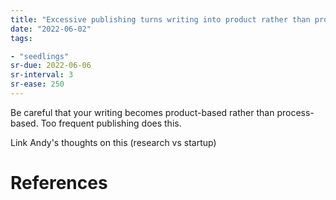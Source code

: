 ```yaml
---
title: "Excessive publishing turns writing into product rather than process-based"
date: "2022-06-02"
tags:

- "seedlings"
sr-due: 2022-06-06
sr-interval: 3
sr-ease: 250
---
```


Be careful that your writing becomes product-based rather than process-based. Too frequent publishing does this.

Link Andy's thoughts on this (research vs startup)


# References
